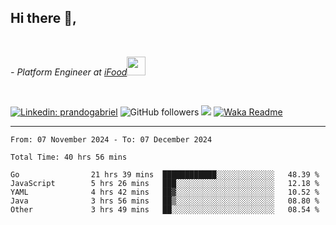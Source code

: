 <h2>Hi there  👋,</h2> </br>

<p><em>- Platform Engineer at <a href="https://www.ifood.com.br/">iFood</a><img src="https://media.giphy.com/media/WUlplcMpOCEmTGBtBW/giphy.gif" width="30"> 
</em></p></br>


[![Linkedin: prandogabriel](https://img.shields.io/badge/-prandogabriel-blue?style=flat-square&logo=Linkedin&logoColor=white&link=https://www.linkedin.com/in/prandogabriel/)](https://www.linkedin.com/in/prandogabriel)
![GitHub followers](https://img.shields.io/github/followers/prandogabriel?label=Follow&style=social)
![](https://visitor-badge.glitch.me/badge?page_id=prandogabriel.prandogabriel)
[![Waka Readme](https://github.com/prandogabriel/prandogabriel/actions/workflows/update-stats.yml.yml/badge.svg)](https://github.com/prandogabriel/prandogabriel/actions/workflows/update-stats.yml.yml)

---

<!--START_SECTION:waka-->

```golang
From: 07 November 2024 - To: 07 December 2024

Total Time: 40 hrs 56 mins

Go                21 hrs 39 mins  ████████████░░░░░░░░░░░░░   48.39 %
JavaScript        5 hrs 26 mins   ███░░░░░░░░░░░░░░░░░░░░░░   12.18 %
YAML              4 hrs 42 mins   ██▓░░░░░░░░░░░░░░░░░░░░░░   10.52 %
Java              3 hrs 56 mins   ██▒░░░░░░░░░░░░░░░░░░░░░░   08.80 %
Other             3 hrs 49 mins   ██░░░░░░░░░░░░░░░░░░░░░░░   08.54 %
```

<!--END_SECTION:waka-->
